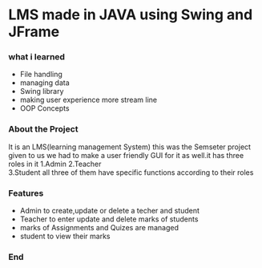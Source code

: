 # LMS made in JAVA using Swing and JFrame 

### what i learned

- File handling
- managing data 
- Swing library
- making user experience more stream line
- OOP Concepts

### About the Project
It is an LMS(learning management System) this was the Semseter project given to us we had to make a user friendly GUI for it as well.it has three roles in it 
1.Admin 
2.Teacher  
3.Student
all three of them have specific functions according to their roles

### Features

- Admin to create,update or delete a techer and student 
- Teacher to enter update and delete marks of students
- marks of Assignments and Quizes are managed
- student to view their marks 

### End
